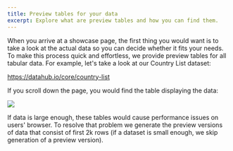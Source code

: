 ```yaml
---
title: Preview tables for your data
excerpt: Explore what are preview tables and how you can find them.
---
```


When you arrive at a showcase page, the first thing you would want is to take a look at the actual data so you can decide whether it fits your needs. To make this process quick and effortless, we provide preview tables for all tabular data. For example, let's take a look at our Country List dataset:

https://datahub.io/core/country-list

If you scroll down the page, you would find the table displaying the data:

![](/static/img/docs/country-list-preview-table.png)

If data is large enough, these tables would cause performance issues on users' browser. To resolve that problem we generate the preview versions of data that consist of first 2k rows (if a dataset is small enough, we skip generation of a preview version).
